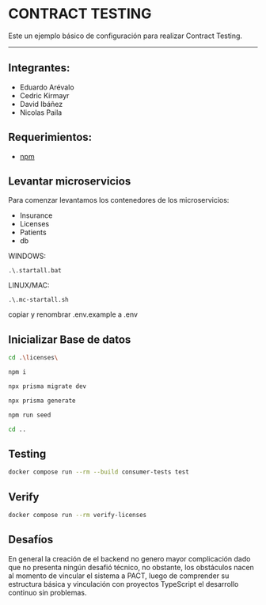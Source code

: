 # CONTRACT TESTING
Este un ejemplo básico de configuración para realizar Contract Testing.

---

## Integrantes:
- Eduardo Arévalo
- Cedric Kirmayr
- David Ibáñez
- Nicolas Paila


## Requerimientos:
- [npm](https://docs.npmjs.com/downloading-and-installing-node-js-and-npm)


## Levantar microservicios
Para comenzar levantamos los contenedores de los microservicios:
- Insurance
- Licenses
- Patients
- db

WINDOWS:
```
.\.startall.bat
```

LINUX/MAC:
```
.\.mc-startall.sh
```

copiar y renombrar .env.example a .env

## Inicializar Base de datos
```bash
cd .\licenses\
```


```bash
npm i
```

```bash
npx prisma migrate dev
```

```bash
npx prisma generate
```
```bash
npm run seed
```

```bash
cd ..
```

## Testing

```bash
docker compose run --rm --build consumer-tests test
```

## Verify

```bash
docker compose run --rm verify-licenses
```


## Desafíos

En general la creación de el backend no genero mayor complicación dado que no presenta ningún desafió técnico, no obstante, los obstáculos nacen al momento de vincular el sistema a PACT, luego de comprender su estructura básica y vinculación con proyectos TypeScript el desarrollo continuo sin problemas.